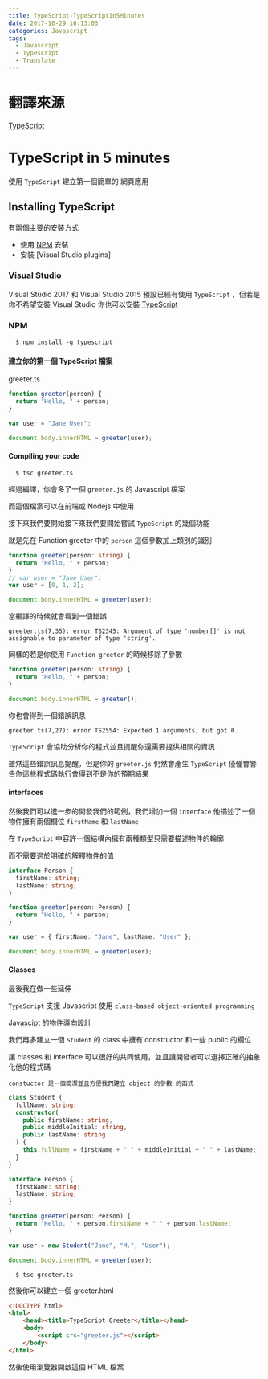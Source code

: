 ```yaml
---
title: TypeScript-TypeScriptIn5Minutes
date: 2017-10-29 16:13:03
categories: Javascript
tags:
  - Javascript
  - Typescript
  - Translate
---
```


# 翻譯來源

[TypeScript](https://www.typescriptlang.org/docs/handbook/typescript-in-5-minutes.html)

# TypeScript in 5 minutes

使用 `TypeScript` 建立第一個簡單的 網頁應用

## Installing TypeScript

有兩個主要的安裝方式

  * 使用 [NPM](https://docs.npmjs.com/cli/install) 安裝
  * 安裝 [Visual Studio plugins]

### Visual Studio

Visual Studio 2017 和 Visual Studio 2015 預設已經有使用 `TypeScript` ，但若是你不希望安裝 Visual Studio 你也可以安裝 [TypeScript](https://www.typescriptlang.org/#download-links)

### NPM

```
  $ npm install -g typescript
```

#### 建立你的第一個 TypeScript 檔案

greeter.ts

```typescript
function greeter(person) {
  return "Hello, " + person;
}

var user = "Jane User";

document.body.innerHTML = greeter(user);
```

#### Compiling your code

```
  $ tsc greeter.ts
```

經過編譯，你會多了一個 `greeter.js` 的 Javascript 檔案

而這個檔案可以在前端或 Nodejs 中使用

接下來我們要開始接下來我們要開始嘗試 `TypeScript` 的幾個功能

就是先在 Function greeter 中的 `person` 這個參數加上類別的識別

```typescript
function greeter(person: string) {
  return "Hello, " + person;
}
// var user = "Jane User";
var user = [0, 1, 2];

document.body.innerHTML = greeter(user);
```

當編譯的時候就會看到一個錯誤

```
greeter.ts(7,35): error TS2345: Argument of type 'number[]' is not assignable to parameter of type 'string'.
```

同樣的若是你使用 `Function greeter` 的時候移除了參數

```typescript
function greeter(person: string) {
  return "Hello, " + person;
}

document.body.innerHTML = greeter();
```

你也會得到一個錯誤訊息

```
greeter.ts(7,27): error TS2554: Expected 1 arguments, but got 0.
```

`TypeScript` 會協助分析你的程式並且提醒你還需要提供相關的資訊

雖然這些錯誤訊息提醒，但是你的 `greeter.js` 仍然會產生 `TypeScript` 僅僅會警告你這些程式碼執行會得到不是你的預期結果

#### interfaces

然後我們可以進一步的開發我們的範例，我們增加一個 `interface` 他描述了一個物件擁有兩個欄位 `firstName` 和
`lastName` 

在 `TypeScript` 中容許一個結構內擁有兩種類型只需要描述物件的輪廓

而不需要過於明確的解釋物件的值

```typescript
interface Person {
  firstName: string;
  lastName: string;
}

function greeter(person: Person) {
  return "Hello, " + person;
}

var user = { firstName: "Jane", lastName: "User" };

document.body.innerHTML = greeter(user);
```

#### Classes

最後我在做一些延伸

`TypeScript` 支援 Javascript 使用 `class-based object-oriented programming`

[Javascipt 的物件導向設計](https://developer.mozilla.org/zh-TW/docs/Web/JavaScript/Introduction_to_Object-Oriented_JavaScript)

我們再多建立一個 `Student` 的 class 中擁有 constructor 和一些 public 的欄位

讓 classes 和 interface 可以很好的共同使用，並且讓開發者可以選擇正確的抽象化他的程式碼

```
constuctor 是一個簡潔並且方便我們建立 object 的參數 的函式
```

```typescript
class Student {
  fullName: string;
  constructor(
    public firstName: string,
    public middleInitial: string,
    public lastName: string
  ) {
    this.fullName = firstName + " " + middleInitial + " " + lastName;
  }
}

interface Person {
  firstName: string;
  lastName: string;
}

function greeter(person: Person) {
  return "Hello, " + person.firstName + " " + person.lastName;
}

var user = new Student("Jane", "M.", "User");

document.body.innerHTML = greeter(user);
```

```command
  $ tsc greeter.ts
```

然後你可以建立一個 greeter.html

```html
<!DOCTYPE html>
<html>
    <head><title>TypeScript Greeter</title></head>
    <body>
        <script src="greeter.js"></script>
    </body>
</html>
```

然後使用瀏覽器開啟這個 HTML 檔案